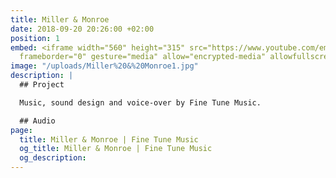 ```yaml
---
title: Miller & Monroe
date: 2018-09-20 20:26:00 +02:00
position: 1
embed: <iframe width="560" height="315" src="https://www.youtube.com/embed/-Cxi2WP28RM?rel=0&amp;showinfo=0"
  frameborder="0" gesture="media" allow="encrypted-media" allowfullscreen></iframe>
image: "/uploads/Miller%20&%20Monroe1.jpg"
description: |
  ## Project

  Music, sound design and voice-over by Fine Tune Music.

  ## Audio
page:
  title: Miller & Monroe | Fine Tune Music
  og_title: Miller & Monroe | Fine Tune Music
  og_description: 
---
```


